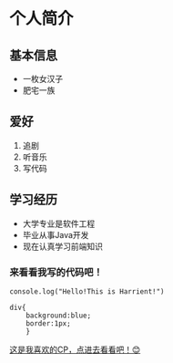 # 个人简介
## 基本信息
* 一枚女汉子
* 肥宅一族


## 爱好
1. 追剧
2. 听音乐
3. 写代码

## 学习经历
* 大学专业是软件工程
* 毕业从事Java开发
* 现在认真学习前端知识

### 来看看我写的代码吧！
    console.log("Hello!This is Harrient!")

```
div{
    background:blue;
    border:1px;
    }
```

[这是我喜欢的CP，点进去看看吧！😊](cp.jpg)




